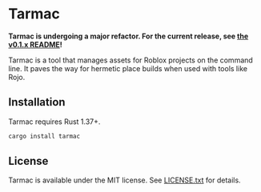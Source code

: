 # Tarmac
**Tarmac is undergoing a major refactor. For the current release, see [the v0.1.x README](https://github.com/rojo-rbx/tarmac/tree/v0.1.x#readme)!**

Tarmac is a tool that manages assets for Roblox projects on the command line. It paves the way for hermetic place builds when used with tools like Rojo.

## Installation
Tarmac requires Rust 1.37+.

```bash
cargo install tarmac
```

## License
Tarmac is available under the MIT license. See [LICENSE.txt](LICENSE.txt) for details.